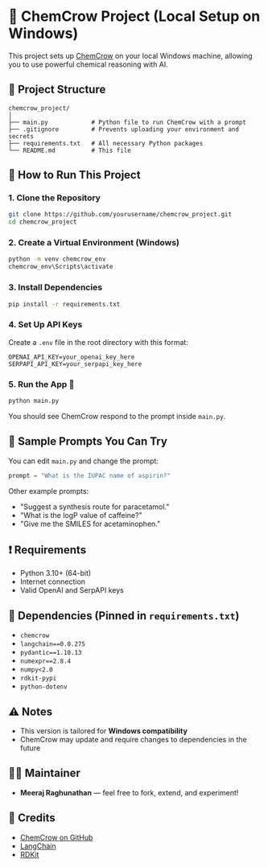 # 🧪 ChemCrow Project (Local Setup on Windows)

This project sets up [ChemCrow](https://github.com/ur-whitelab/chemcrow) on your local Windows machine, allowing you to use powerful chemical reasoning with AI.

## 📁 Project Structure

```
chemcrow_project/
│
├── main.py            # Python file to run ChemCrow with a prompt
├── .gitignore         # Prevents uploading your environment and secrets
├── requirements.txt   # All necessary Python packages
└── README.md          # This file
```

## 🚀 How to Run This Project

### 1. Clone the Repository

```bash
git clone https://github.com/yourusername/chemcrow_project.git
cd chemcrow_project
```

### 2. Create a Virtual Environment (Windows)

```bash
python -m venv chemcrow_env
chemcrow_env\Scripts\activate
```

### 3. Install Dependencies

```bash
pip install -r requirements.txt
```

### 4. Set Up API Keys

Create a `.env` file in the root directory with this format:

```
OPENAI_API_KEY=your_openai_key_here
SERPAPI_API_KEY=your_serpapi_key_here
```

### 5. Run the App 🎉

```bash
python main.py
```

You should see ChemCrow respond to the prompt inside `main.py`.

## 🧪 Sample Prompts You Can Try

You can edit `main.py` and change the prompt:

```python
prompt = "What is the IUPAC name of aspirin?"
```

Other example prompts:
- "Suggest a synthesis route for paracetamol."
- "What is the logP value of caffeine?"
- "Give me the SMILES for acetaminophen."

## ❗ Requirements

- Python 3.10+ (64-bit)
- Internet connection
- Valid OpenAI and SerpAPI keys

## 📌 Dependencies (Pinned in `requirements.txt`)

- `chemcrow`
- `langchain==0.0.275`
- `pydantic==1.10.13`
- `numexpr==2.8.4`
- `numpy<2.0`
- `rdkit-pypi`
- `python-dotenv`

## ⚠️ Notes

- This version is tailored for **Windows compatibility**
- ChemCrow may update and require changes to dependencies in the future

## 🧑‍💻 Maintainer

- **Meeraj Raghunathan** — feel free to fork, extend, and experiment!

## 🧬 Credits

- [ChemCrow on GitHub](https://github.com/ur-whitelab/chemcrow)
- [LangChain](https://github.com/langchain-ai/langchain)
- [RDKit](https://www.rdkit.org/)
